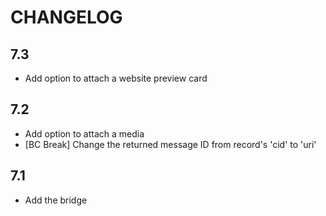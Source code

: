 CHANGELOG
=========

7.3
---

 * Add option to attach a website preview card

7.2
---

 * Add option to attach a media
 * [BC Break] Change the returned message ID from record's 'cid' to 'uri'

7.1
---

 * Add the bridge
